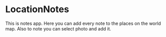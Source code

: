 # LocationNotes

This is notes app. Here you can add every note to the places on the world map. Also to note you can select photo and add it. 
